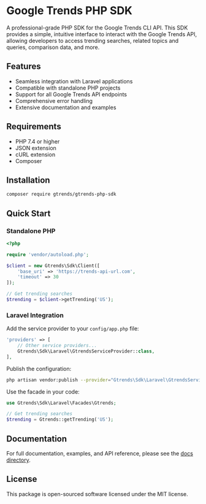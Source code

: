 # Google Trends PHP SDK

A professional-grade PHP SDK for the Google Trends CLI API. This SDK provides a simple, intuitive interface to interact with the Google Trends API, allowing developers to access trending searches, related topics and queries, comparison data, and more.

## Features

- Seamless integration with Laravel applications
- Compatible with standalone PHP projects
- Support for all Google Trends API endpoints
- Comprehensive error handling
- Extensive documentation and examples

## Requirements

- PHP 7.4 or higher
- JSON extension
- cURL extension
- Composer

## Installation

```bash
composer require gtrends/gtrends-php-sdk
```

## Quick Start

### Standalone PHP

```php
<?php

require 'vendor/autoload.php';

$client = new Gtrends\Sdk\Client([
    'base_uri' => 'https://trends-api-url.com',
    'timeout' => 30
]);

// Get trending searches
$trending = $client->getTrending('US');
```

### Laravel Integration

Add the service provider to your `config/app.php` file:

```php
'providers' => [
    // Other service providers...
    Gtrends\Sdk\Laravel\GtrendsServiceProvider::class,
],
```

Publish the configuration:

```bash
php artisan vendor:publish --provider="Gtrends\Sdk\Laravel\GtrendsServiceProvider"
```

Use the facade in your code:

```php
use Gtrends\Sdk\Laravel\Facades\Gtrends;

// Get trending searches
$trending = Gtrends::getTrending('US');
```

## Documentation

For full documentation, examples, and API reference, please see the [docs directory](./docs).

## License

This package is open-sourced software licensed under the MIT license. 